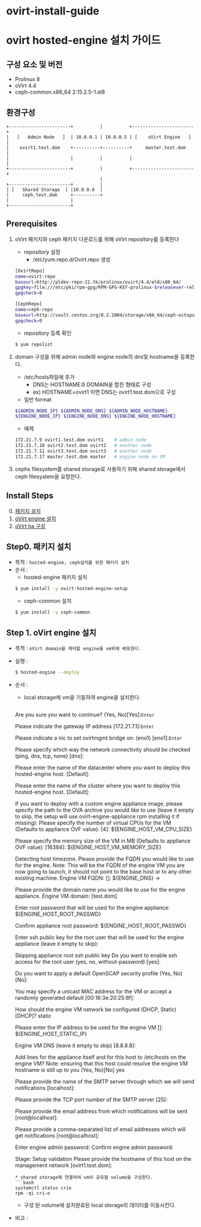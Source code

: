 # ovirt-install-guide

# ovirt hosted-engine 설치 가이드

## 구성 요소 및 버전
* Prolinux 8
* oVirt 4.4
* ceph-common.x86_64 2:15.2.5-1.el8

## 환경구성
```
+-----------------------+          |          +-----------------------+
|   [   Admin Node   ]  | 10.0.0.1 | 10.0.0.5 | [    oVirt Engine   ] |
|    ovirt1.test.dom    +----------+----------+     master.test.dom   |
|                       |          |          |                       |
+-----------------------+          |          +-----------------------+
                                   |
+-----------------------+          |
| [   Shared Storage  ] |10.0.0.6  |
|     ceph.test.dom     +----------+
|                       |
+-----------------------+
```
## Prerequisites

1. oVirt 패키지와 ceph 패키지 다운로드를 위해 oVirt repository를 등록한다
    * repository 설정
        * /etc/yum.repo.d/Ovirt.repo 생성
    ```bash 
    [OvirtRepo]
    name=ovirt-repo
    baseurl=http://pldev-repo-21.tk/prolinux/ovirt/4.4/el8/x86_64/
    gpgkey=file:///etc/pki/rpm-gpg/RPM-GPG-KEY-prolinux-$releasever-release
    gpgcheck=0
    
    [CephRepo]
    name=ceph-repo
    baseurl=http://vault.centos.org/8.2.2004/storage/x86_64/ceph-octopus
    gpgcheck=0
    ```
    * repository 등록 확인
    ``` bash
    $ yum repolist
    ```    
    
2.  domain 구성을 위해 admin node와 engine node의 dns및 hostname을 등록한다.
    * /etc/hosts파일에 추가
        * DNS는 HOSTNAME과 DOMAIN을 합친 형태로 구성        
        * ex) HOSTNAME=ovirt1 이면 DNS는 ovirt1.test.dom으로 구성
    * 일반 format
    ```bash    
    ${ADMIN_NODE_IP} ${ADMIN_NODE_DNS} ${ADMIN_NODE_HOSTNAME}
    ${ENGINE_NODE_IP} ${ENGINE_NODE_DNS} ${ENGINE_NODE_HOSTNAME}
    ```
    * 예제
    ```bash
    172.21.7.9 ovirt1.test.dom ovirt1    # admin node
    172.21.7.10 ovirt2.test.dom ovirt2   # another node
    172.21.7.11 ovirt3.test.dom ovirt3   # another node
    172.21.7.17 master.test.dom master   # engine node on VM
    ```  
    
3.  cephs filesystem를 shared storage로 사용하기 위해 shared storage에서 ceph filesystem을 요청한다. 
    


## Install Steps
0. [패키지 설치](https://github.com/tmax-cloud/ovirt-install-guide/tree/master/K8S_Master#step0-%ED%99%98%EA%B2%BD-%EC%84%A4%EC%A0%95)
1. [oVirt engine 설치](https://github.com/tmax-cloud/ovirt-install-guide/tree/master/K8S_Master#step-1-cri-o-%EC%84%A4%EC%B9%98)
2. [oVirt ha 구성](https://github.com/tmax-cloud/ovirt-install-guide/tree/master/K8S_Master#step-2-kubeadm-kubelet-kubectl-%EC%84%A4%EC%B9%98)


## Step0. 패키지 설치
* 목적 : `hosted-engine, ceph설치를 위한 패키지 설치`
* 순서 : 
    * hosted-engine 패키지 설치
	```bash
	$ yum install -y ovirt-hosted-engine-setup
	```
    * ceph-common 설치
	```bash
	$ yum install -y ceph-common
	```  

## Step 1. oVirt engine 설치
* 목적 : `oVirt domain을 제어할 engine을 vm위에 배포한다.`
* 실행 : 
    ```bash
    $ hosted-engine --deploy
    ```
* 순서 :
    * local storage에 vm을 기동하여 engine을 설치한다. 
        ```bash	
	Are you sure you want to continue? (Yes, No)[Yes]:`Enter`

  	Please indicate the gateway IP address [172.21.7.1]:`Enter`

 	Please indicate a nic to set ovirtmgmt bridge on: (eno1) [eno1]:`Enter`

	Please specify which way the network connectivity should be checked (ping, dns, tcp, none) [dns]:

	Please enter the name of the datacenter where you want to deploy this hosted-engine host. [Default]:

	Please enter the name of the cluster where you want to deploy this hosted-engine host. [Default]:

	If you want to deploy with a custom engine appliance image,
	please specify the path to the OVA archive you would like to use
	(leave it empty to skip, the setup will use ovirt-engine-appliance rpm installing it if missing):
	Please specify the number of virtual CPUs for the VM (Defaults to appliance OVF value): [4]: ${ENGINE_HOST_VM_CPU_SIZE}

	Please specify the memory size of the VM in MB (Defaults to appliance OVF value): [16384]: ${ENGINE_HOST_VM_MEMORY_SIZE}

	Detecting host timezone.
	Please provide the FQDN you would like to use for the engine.
	Note: This will be the FQDN of the engine VM you are now going to launch,
	it should not point to the base host or to any other existing machine.
	Engine VM FQDN:  []: ${ENGINE_DNS} ->

	Please provide the domain name you would like to use for the engine appliance.
	Engine VM domain: [test.dom]

	Enter root password that will be used for the engine appliance: ${ENGINE_HOST_ROOT_PASSWD}

	Confirm appliance root password:  ${ENGINE_HOST_ROOT_PASSWD}

	Enter ssh public key for the root user that will be used for the engine appliance (leave it empty to skip):

	Skipping appliance root ssh public key
	Do you want to enable ssh access for the root user (yes, no, without-password) [yes]:

	Do you want to apply a default OpenSCAP security profile (Yes, No) [No]:

	You may specify a unicast MAC address for the VM or accept a randomly generated default [00:16:3e:20:25:8f]:

	How should the engine VM network be configured (DHCP, Static)[DHCP]? static

	Please enter the IP address to be used for the engine VM []: ${ENGINE_HOST_STATIC_IP}

	Engine VM DNS (leave it empty to skip) [8.8.8.8]:

	Add lines for the appliance itself and for this host to /etc/hosts on the engine VM?
	Note: ensuring that this host could resolve the engine VM hostname is still up to you
	(Yes, No)[No] yes

	Please provide the name of the SMTP server through which we will send notifications [localhost]:

	Please provide the TCP port number of the SMTP server [25]:

	Please provide the email address from which notifications will be sent [root@localhost]:

	Please provide a comma-separated list of email addresses which will get notifications [root@localhost]:

	Enter engine admin password:
	Confirm engine admin password:

	Stage: Setup validation
	Please provide the hostname of this host on the management network [ovirt1.test.dom]:
	```
    * shared storage에 연결하여 vm이 공유할 volume을 구성한다. 
	```bash
	systemctl status crio
	rpm -qi cri-o
	```
    * 구성 된 volume에 설치완료된 local storage의 데이터를 이동시킨다.	
    
* 비고 :

